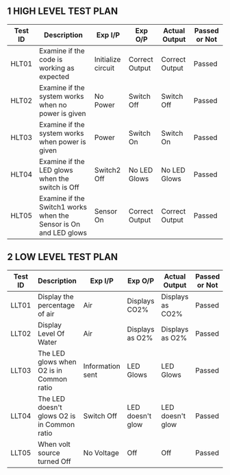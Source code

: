 1 HIGH LEVEL TEST PLAN
-----------------------------------------------------------------------------------------------------------------------------------------------------------------------------------

| Test ID | Description | Exp I/P | Exp O/P | Actual Output | Passed or Not |
|---------|-------------|---------|---------|---------------|---------------|
| HLT01 | Examine if the code is working as expected | Initialize circuit | Correct Output | Correct Output | Passed |
| HLT02 | Examine if the system works when no power is given | No Power | Switch Off | Switch Off | Passed |
| HLT03 | Examine if the system works when power is given | Power | Switch On | Switch On | Passed |
| HLT04 | Examine if the LED glows when the switch is Off | Switch2 Off | No LED Glows | No LED Glows | Passed |
| HLT05 | Examine if the Switch1 works when the Sensor is On and LED glows| Sensor On | Correct Output | Correct Output | Passed | 

2 LOW LEVEL TEST PLAN
-----------------------------------------------------------------------------------------------------------------------------------------------------------------------------------
| Test ID | Description | Exp I/P | Exp O/P | Actual Output | Passed or Not |
|---------|-------------|---------|---------|---------------|---------------| 
| LLT01 | Display the percentage of air | Air  | Displays  CO2% | Displays as CO2% | Passed |
| LLT02 | Display Level Of Water | Air | Displays as O2% | Displays as O2% | Passed |
| LLT03 | The LED glows when O2 is in Common ratio | Information sent | LED Glows | LED Glows | Passed | 
| LLT04 | The LED doesn't glows  O2 is in Common ratio | Switch Off | LED doesn't glow | LED doesn't glow | Passed |
| LLT05 | When volt source turned Off | No Voltage | Off | Off | Passed | 

